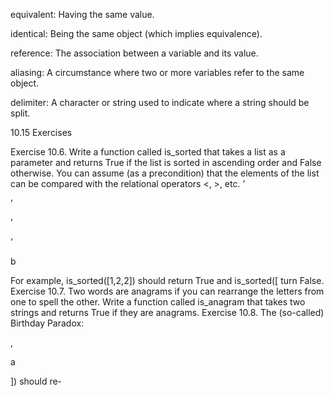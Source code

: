 equivalent: Having the same value.

identical: Being the same object (which implies equivalence).

reference: The association between a variable and its value.

aliasing: A circumstance where two or more variables refer to the same object.

delimiter: A character or string used to indicate where a string should be split.

10.15 Exercises

Exercise 10.6. Write a function called is_sorted that takes a list as a parameter and returns True if the list is sorted in ascending order and False otherwise. You can assume (as a precondition) that the elements of the list can be compared with the relational operators <, >, etc. ’

’

’

’

b

For example, is_sorted([1,2,2]) should return True and is_sorted([ turn False. Exercise 10.7. Two words are anagrams if you can rearrange the letters from one to spell the other. Write a function called is_anagram that takes two strings and returns True if they are anagrams. Exercise 10.8. The (so-called) Birthday Paradox:

,

a

]) should re-